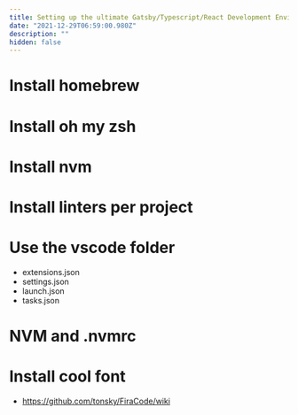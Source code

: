 ```yaml
---
title: Setting up the ultimate Gatsby/Typescript/React Development Environment
date: "2021-12-29T06:59:00.980Z"
description: ""
hidden: false
---
```


# Install homebrew

# Install oh my zsh

# Install nvm

# Install linters per project

# Use the vscode folder

- extensions.json
- settings.json
- launch.json
- tasks.json

# NVM and .nvmrc

# Install cool font

- https://github.com/tonsky/FiraCode/wiki
